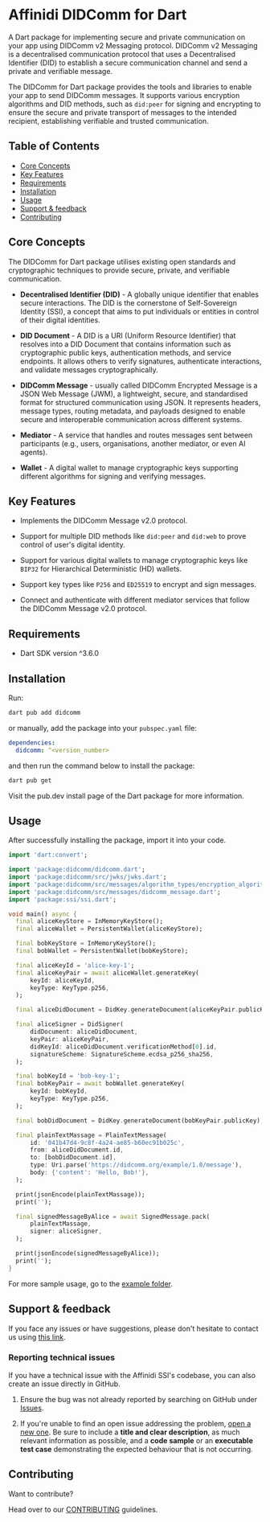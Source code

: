 # Affinidi DIDComm for Dart

A Dart package for implementing secure and private communication on your app using DIDComm v2 Messaging protocol. DIDComm v2 Messaging is a decentralised communication protocol that uses a Decentralised Identifier (DID) to establish a secure communication channel and send a private and verifiable message.

The DIDComm for Dart package provides the tools and libraries to enable your app to send DIDComm messages. It supports various encryption algorithms and DID methods, such as `did:peer` for signing and encrypting to ensure the secure and private transport of messages to the intended recipient, establishing verifiable and trusted communication.


## Table of Contents

  - [Core Concepts](#core-concepts)
  - [Key Features](#key-features)
  - [Requirements](#requirements)
  - [Installation](#installation)
  - [Usage](#usage)
  - [Support & feedback](#support--feedback)
  - [Contributing](#contributing)


## Core Concepts

The DIDComm for Dart package utilises existing open standards and cryptographic techniques to provide secure, private, and verifiable communication.

- **Decentralised Identifier (DID)** - A globally unique identifier that enables secure interactions. The DID is the cornerstone of Self-Sovereign Identity (SSI), a concept that aims to put individuals or entities in control of their digital identities.

- **DID Document** - A DID is a URI (Uniform Resource Identifier) that resolves into a DID Document that contains information such as cryptographic public keys, authentication methods, and service endpoints. It allows others to verify signatures, authenticate interactions, and validate messages cryptographically.

- **DIDComm Message** - usually called DIDComm Encrypted Message is a JSON Web Message (JWM), a lightweight, secure, and standardised format for structured communication using JSON. It represents headers, message types, routing metadata, and payloads designed to enable secure and interoperable communication across different systems.

- **Mediator** - A service that handles and routes messages sent between participants (e.g., users, organisations, another mediator, or even AI agents).

- **Wallet** - A digital wallet to manage cryptographic keys supporting different algorithms for signing and verifying messages.

## Key Features

- Implements the DIDComm Message v2.0 protocol.

- Support for multiple DID methods like `did:peer` and `did:web` to prove control of user's digital identity.

- Support for various digital wallets to manage cryptographic keys like `BIP32` for Hierarchical Deterministic (HD) wallets.

- Support key types like `P256` and `ED25519` to encrypt and sign messages.

- Connect and authenticate with different mediator services that follow the DIDComm Message v2.0 protocol.

## Requirements

- Dart SDK version ^3.6.0

## Installation

Run:

```bash
dart pub add didcomm
```

or manually, add the package into your `pubspec.yaml` file:

```yaml
dependencies:
  didcomm: ^<version_number>
```

and then run the command below to install the package:

```bash
dart pub get
```

Visit the pub.dev install page of the Dart package for more information.

## Usage

After successfully installing the package, import it into your code.

```dart
import 'dart:convert';

import 'package:didcomm/didcomm.dart';
import 'package:didcomm/src/jwks/jwks.dart';
import 'package:didcomm/src/messages/algorithm_types/encryption_algorithm.dart';
import 'package:didcomm/src/messages/didcomm_message.dart';
import 'package:ssi/ssi.dart';

void main() async {
  final aliceKeyStore = InMemoryKeyStore();
  final aliceWallet = PersistentWallet(aliceKeyStore);

  final bobKeyStore = InMemoryKeyStore();
  final bobWallet = PersistentWallet(bobKeyStore);

  final aliceKeyId = 'alice-key-1';
  final aliceKeyPair = await aliceWallet.generateKey(
      keyId: aliceKeyId,
      keyType: KeyType.p256,
  );

  final aliceDidDocument = DidKey.generateDocument(aliceKeyPair.publicKey);

  final aliceSigner = DidSigner(
      didDocument: aliceDidDocument,
      keyPair: aliceKeyPair,
      didKeyId: aliceDidDocument.verificationMethod[0].id,
      signatureScheme: SignatureScheme.ecdsa_p256_sha256,
  );

  final bobKeyId = 'bob-key-1';
  final bobKeyPair = await bobWallet.generateKey(
      keyId: bobKeyId,
      keyType: KeyType.p256,
  );

  final bobDidDocument = DidKey.generateDocument(bobKeyPair.publicKey);

  final plainTextMassage = PlainTextMessage(
      id: '041b47d4-9c8f-4a24-ae85-b60ec91b025c',
      from: aliceDidDocument.id,
      to: [bobDidDocument.id],
      type: Uri.parse('https://didcomm.org/example/1.0/message'),
      body: {'content': 'Hello, Bob!'},
  );

  print(jsonEncode(plainTextMassage));
  print('');

  final signedMessageByAlice = await SignedMessage.pack(
      plainTextMassage,
      signer: aliceSigner,
  );

  print(jsonEncode(signedMessageByAlice));
  print('');
}
```

For more sample usage, go to the [example folder](https://github.com/affinidi/didcomm-dart/tree/main/example).

## Support & feedback

If you face any issues or have suggestions, please don't hesitate to contact us using [this link](https://share.hsforms.com/1i-4HKZRXSsmENzXtPdIG4g8oa2v).

### Reporting technical issues

If you have a technical issue with the Affinidi SSI's codebase, you can also create an issue directly in GitHub.

1. Ensure the bug was not already reported by searching on GitHub under
   [Issues](https://github.com/affinidi/didcomm-dart/issues).

2. If you're unable to find an open issue addressing the problem,
   [open a new one](https://github.com/affinidi/didcomm-dart/issues/new).
   Be sure to include a **title and clear description**, as much relevant information as possible,
   and a **code sample** or an **executable test case** demonstrating the expected behaviour that is not occurring.

## Contributing

Want to contribute?

Head over to our [CONTRIBUTING](https://github.com/affinidi/didcomm-dart/blob/main/CONTRIBUTING.md) guidelines.
